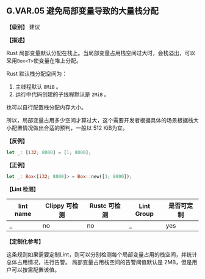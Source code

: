 ## G.VAR.05  避免局部变量导致的大量栈分配

**【级别】** 建议

**【描述】**

Rust 局部变量默认分配在栈上。当局部变量占用栈空间过大时，会栈溢出，可以采用`Box<T>`使变量在堆上分配。

Rust 默认栈分配空间为：

1. 主线程默认 `8MiB` 。
2. 运行中代码创建的子线程默认是 `2MiB` 。

也可以自行配置栈分配内存大小。

所以，局部变量占用多少空间才算过大，这个需要开发者根据具体的场景根据栈大小配置情况做出合适的预判，一般以 512 KiB为宜。

**【反例】**

```rust
let _: [i32; 8000] = [1; 8000];
```

**【正例】**

```rust
let _: Box<[i32; 8000]> = Box::new([1; 8000]);
```

**【Lint 检测】**

| lint name                                                    | Clippy 可检测 | Rustc 可检测 | Lint Group | 是否可定制 |
| ------------------------------------------------------------ | ------------- | ------------ | ---------- | ----- |
| _ | no           | no           | _   | yes |

**【定制化参考】**

这条规则如果需要定制Lint，则可以分别检测每个局部变量占用的栈空间，并统计总体占用情况，进行告警。
局部变量占用栈空间的告警阈值默认是 2MB，但是用户可以按需配置该值。


